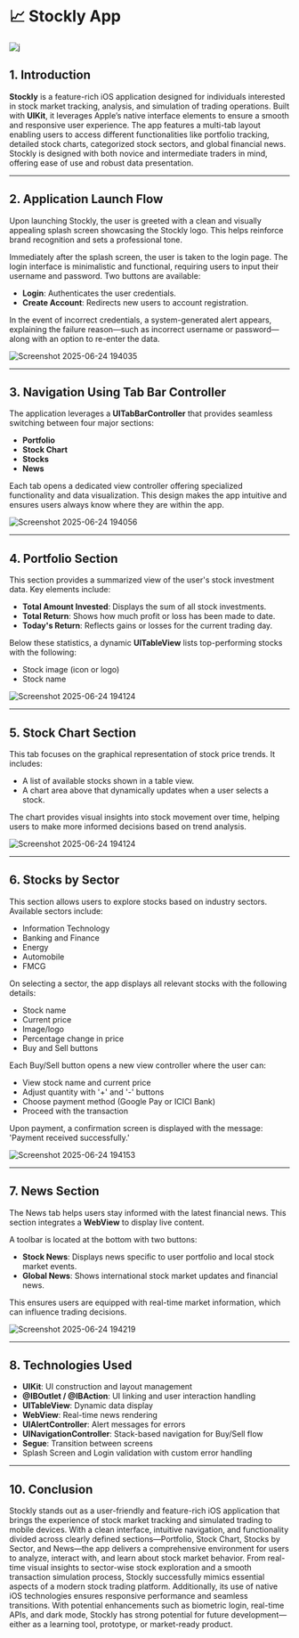 # 📈 Stockly App

  ![j](https://github.com/user-attachments/assets/82387fa0-3789-454f-b5ae-d68a854495fa)

## 1. Introduction
**Stockly** is a feature-rich iOS application designed for individuals interested in stock market tracking, analysis, and simulation of trading operations. Built with **UIKit**, it leverages Apple’s native interface elements to ensure a smooth and responsive user experience. The app features a multi-tab layout enabling users to access different functionalities like portfolio tracking, detailed stock charts, categorized stock sectors, and global financial news. Stockly is designed with both novice and intermediate traders in mind, offering ease of use and robust data presentation.

---

## 2. Application Launch Flow
Upon launching Stockly, the user is greeted with a clean and visually appealing splash screen showcasing the Stockly logo. This helps reinforce brand recognition and sets a professional tone.

Immediately after the splash screen, the user is taken to the login page. The login interface is minimalistic and functional, requiring users to input their username and password. Two buttons are available:
- **Login**: Authenticates the user credentials.
- **Create Account**: Redirects new users to account registration.

In the event of incorrect credentials, a system-generated alert appears, explaining the failure reason—such as incorrect username or password—along with an option to re-enter the data.

![Screenshot 2025-06-24 194035](https://github.com/user-attachments/assets/ba56c0ac-dd0e-4c24-8e65-9d1f95873931)

---

## 3. Navigation Using Tab Bar Controller
The application leverages a **UITabBarController** that provides seamless switching between four major sections:
- **Portfolio**
- **Stock Chart**
- **Stocks**
- **News**

Each tab opens a dedicated view controller offering specialized functionality and data visualization. This design makes the app intuitive and ensures users always know where they are within the app.

![Screenshot 2025-06-24 194056](https://github.com/user-attachments/assets/f7f826c3-50ad-4f87-a85c-6cfd618a62f2)

---

## 4. Portfolio Section
This section provides a summarized view of the user's stock investment data. Key elements include:
- **Total Amount Invested**: Displays the sum of all stock investments.
- **Total Return**: Shows how much profit or loss has been made to date.
- **Today's Return**: Reflects gains or losses for the current trading day.

Below these statistics, a dynamic **UITableView** lists top-performing stocks with the following:
- Stock image (icon or logo)
- Stock name
  
![Screenshot 2025-06-24 194124](https://github.com/user-attachments/assets/463ab977-489c-4cb6-94df-a6e68e979925)

---

## 5. Stock Chart Section
This tab focuses on the graphical representation of stock price trends. It includes:
- A list of available stocks shown in a table view.
- A chart area above that dynamically updates when a user selects a stock.

The chart provides visual insights into stock movement over time, helping users to make more informed decisions based on trend analysis.

![Screenshot 2025-06-24 194124](https://github.com/user-attachments/assets/463ab977-489c-4cb6-94df-a6e68e979925)

---

## 6. Stocks by Sector
This section allows users to explore stocks based on industry sectors. Available sectors include:
- Information Technology
- Banking and Finance
- Energy
- Automobile
- FMCG

On selecting a sector, the app displays all relevant stocks with the following details:
- Stock name
- Current price
- Image/logo
- Percentage change in price
- Buy and Sell buttons

Each Buy/Sell button opens a new view controller where the user can:
- View stock name and current price
- Adjust quantity with '+' and '-' buttons
- Choose payment method (Google Pay or ICICI Bank)
- Proceed with the transaction

Upon payment, a confirmation screen is displayed with the message: 'Payment received successfully.'

![Screenshot 2025-06-24 194153](https://github.com/user-attachments/assets/3b484eb7-01ae-4069-b011-af6b1a49514f)

---

## 7. News Section
The News tab helps users stay informed with the latest financial news. This section integrates a **WebView** to display live content.

A toolbar is located at the bottom with two buttons:
- **Stock News**: Displays news specific to user portfolio and local stock market events.
- **Global News**: Shows international stock market updates and financial news.

This ensures users are equipped with real-time market information, which can influence trading decisions.

![Screenshot 2025-06-24 194219](https://github.com/user-attachments/assets/6a8c19eb-a6eb-4bd1-9020-b06ee01008dd)

---

## 8. Technologies Used
- **UIKit**: UI construction and layout management
- **@IBOutlet / @IBAction**: UI linking and user interaction handling
- **UITableView**: Dynamic data display
- **WebView**: Real-time news rendering
- **UIAlertController**: Alert messages for errors
- **UINavigationController**: Stack-based navigation for Buy/Sell flow
- **Segue**: Transition between screens
- Splash Screen and Login validation with custom error handling

---

## 10. Conclusion
Stockly stands out as a user-friendly and feature-rich iOS application that brings the experience of stock market tracking and simulated trading to mobile devices. With a clean interface, intuitive navigation, and functionality divided across clearly defined sections—Portfolio, Stock Chart, Stocks by Sector, and News—the app delivers a comprehensive environment for users to analyze, interact with, and learn about stock market behavior. From real-time visual insights to sector-wise stock exploration and a smooth transaction simulation process, Stockly successfully mimics essential aspects of a modern stock trading platform. Additionally, its use of native iOS technologies ensures responsive performance and seamless transitions. With potential enhancements such as biometric login, real-time APIs, and dark mode, Stockly has strong potential for future development—either as a learning tool, prototype, or market-ready product.
